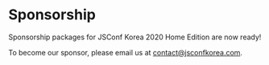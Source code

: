 # Sponsorship

Sponsorship packages for JSConf Korea 2020 Home Edition are now ready! 

To become our sponsor, please email us at [contact@jsconfkorea.com](mailto:contact@jsconfkorea.com).
